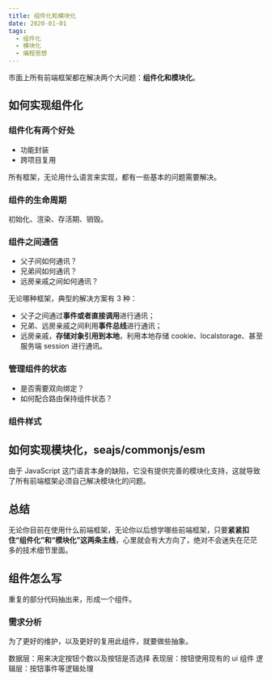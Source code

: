 ```yaml
---
title: 组件化和模块化
date: 2020-01-01
tags:
  - 组件化
  - 模块化
  - 编程思想
---
```


市面上所有前端框架都在解决两个大问题：**组件化和模块化**。

## 如何实现组件化

### 组件化有两个好处

- 功能封装
- 跨项目复用

所有框架，无论用什么语言来实现，都有一些基本的问题需要解决。

### 组件的生命周期

初始化、渲染、存活期、销毁。

### 组件之间通信

- 父子间如何通讯？
- 兄弟间如何通讯？
- 远房亲戚之间如何通讯？

无论哪种框架，典型的解决方案有 3 种：

- 父子之间通过**事件或者直接调用**进行通讯；
- 兄弟、远房亲戚之间利用**事件总线**进行通讯；
- 远房亲戚，**存储对象引用到本地**，利用本地存储 cookie、localstorage、甚至服务端 session 进行通讯。

### 管理组件的状态

- 是否需要双向绑定？
- 如何配合路由保持组件状态？

### 组件样式

## 如何实现模块化，seajs/commonjs/esm

由于 JavaScript 这门语言本身的缺陷，它没有提供完善的模块化支持，这就导致了所有前端框架必须自己解决模块化的问题。

## 总结

无论你目前在使用什么前端框架，无论你以后想学哪些前端框架，只要**紧紧扣住“组件化”和“模块化”这两条主线**，心里就会有大方向了，绝对不会迷失在茫茫多的技术细节里面。

## 组件怎么写

重复的部分代码抽出来，形成一个组件。

### 需求分析

为了更好的维护，以及更好的复用此组件，就要做些抽象。

数据层：用来决定按钮个数以及按钮是否选择
表现层：按钮使用现有的 ui 组件
逻辑层：按钮事件等逻辑处理
